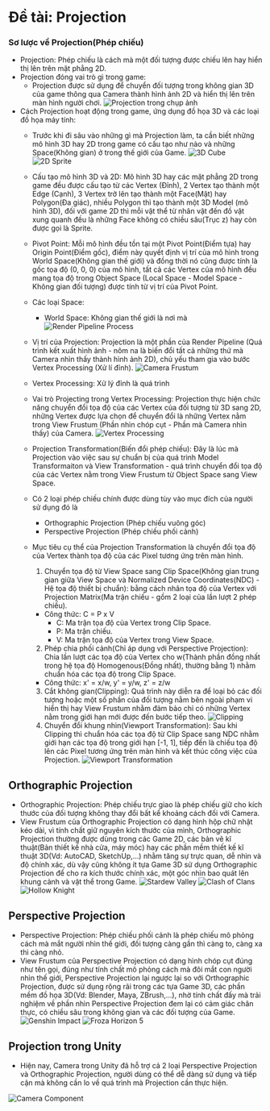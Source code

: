 # Đề tài: Projection

### Sơ lược về Projection(Phép chiếu)

- Projection: Phép chiếu là cách mà một đối tượng được chiếu lên hay hiển thị lên trên mặt phẳng 2D.
- Projection đóng vai trò gì trong game:
  - Projection được sử dụng để chuyển đối tượng trong không gian 3D của game thông qua Camera thành hình ảnh 2D và hiển thị lên trên màn hình người chơi.
  ![Projection trong chụp ảnh](Images/CameraProjection.png)
- Cách Projection hoạt động trong game, ứng dụng đồ họa 3D và các loại đồ họa máy tính:
  - Trước khi đi sâu vào những gì mà Projection làm, ta cần biết những mô hình 3D hay 2D trong game có cấu tạo như nào và những Space(Không gian) ở trong thế giới của Game.
  ![3D Cube](Images/3DCube.jpg)
  ![2D Sprite](Images/2DSprites.gif)
  - Cấu tạo mô hình 3D và 2D: Mô hình 3D hay các mặt phẳng 2D trong game đều được cấu tạo từ các Vertex (Đỉnh), 2 Vertex tạo thành một Edge (Cạnh), 3 Vertex trở lên tạo thành một Face(Mặt) hay Polygon(Đa giác), nhiều Polygon thì tạo thành một 3D Model (mô hình 3D), đối với game 2D thì mỗi vật thể từ nhân vật đến đồ vật xung quanh đều là những Face không có chiều sâu(Trục z) hay còn được gọi là Sprite.
  - Pivot Point: Mỗi mô hình đều tồn tại một Pivot Point(Điểm tựa) hay Origin Point(Điểm gốc), điểm này quyết định vị trí của mô hình trong World Space(Không gian thế giới) và đồng thời nó cũng được tính là gốc tọa độ (0, 0, 0) của mô hình, tất cả các Vertex của mô hình đều mang tọa độ trong Object Space (Local Space - Model Space - Không gian đối tượng) được tính từ vị trí của Pivot Point.
  - Các loại Space:
    - World Space: Không gian thế giới là nơi mà 
  ![Render Pipeline Process](Images/RenderPipeline.jpeg)
  - Vị trí của Projection: Projection là một phần của Render Pipeline (Quá trình kết xuất hình ảnh - nôm na là biến đổi tất cả những thứ mà Camera nhìn thấy thành hình ảnh 2D), chủ yếu tham gia vào bước Vertex Processing (Xử lí đỉnh).
  ![Camera Frustum](Images/VisualCameraFrustum.png)
  - Vertex Processing: Xử lý đỉnh là quá trình 
  - Vai trò Projecting trong Vertex Processing: Projection thực hiện chức năng chuyển đổi tọa độ của các Vertex của đối tượng từ 3D sang 2D, những Vertex được lựa chọn để chuyển đổi là những Vertex nằm trong View Frustum (Phần nhìn chóp cụt - Phần mà Camera nhìn thấy) của Camera. 
  ![Vertex Processing](Images/coordinate_systems.png)
  - Projection Transformation(Biến đổi phép chiếu): Đây là lúc mà Projection vào việc sau sự chuẩn bị của quá trình Model Transformaiton và View Transformation - quá trình chuyển đổi tọa độ của các Vertex nằm trong View Frustum từ Object Space sang View Space.
  - Có 2 loại phép chiếu chính được dùng tùy vào mục đích của người sử dụng đó là 
    - Orthographic Projection (Phép chiếu vuông góc)
    - Perspective Projection (Phép chiếu phối cảnh)
  - Mục tiêu cụ thể của Projection Transformation là chuyển đổi tọa độ của Vertex thành tọa độ của các Pixel tương ứng trên màn hình.
    1. Chuyển tọa độ từ View Space sang Clip Space(Không gian trung gian giữa View Space và Normalized Device Coordinates(NDC) - Hệ tọa độ thiết bị chuẩn): bằng cách nhân tọa độ của Vertex với Projection Matrix(Ma trận chiếu - gồm 2 loại của lần lượt 2 phép chiếu).
    - Công thức: C = P x V
      - C: Ma trận tọa độ của Vertex trong Clip Space.  
      - P: Ma trận chiếu.
      - V: Ma trận tọa độ của Vertex trong View Space.
    2. Phép chia phối cảnh(Chỉ áp dụng với Perspective Projection): Chia lần lượt các tọa độ của Vertex cho w(Thành phần đồng nhất trong hệ tọa độ Homogenous(Đồng nhất), thường bằng 1) nhằm chuẩn hóa các tọa độ trong Clip Space.
    - Công thức: x' = x/w, y' = y/w, z' = z/w
    
    3. Cắt không gian(Clipping): Quá trình này diễn ra để loại bỏ các đối tượng hoặc một số phần của đối tượng nằm bên ngoài phạm vi hiển thị hay View Frustum nhằm đảm bảo chỉ có những Vertex nằm trong giới hạn mới được đến bước tiếp theo.
    ![Clipping](Images/NearFarPlane.gif)
    4. Chuyển đổi khung nhìn(Viewport Transformation): Sau khi Clipping thì chuẩn hóa các tọa độ từ Clip Space sang NDC nhằm giới hạn các tọa độ trong giới hạn [-1, 1], tiếp đến là chiếu tọa độ lên các Pixel tương ứng trên màn hình và kết thúc công việc của Projection.
    ![Viewport Transformation](Images/IN6uo.gif)
## Orthographic Projection
- Orthographic Projection: Phép chiếu trực giao là phép chiếu giữ cho kích thước của đối tượng không thay đổi bất kể khoảng cách đối với Camera.
- View Frustum của Orthographic Projection có dạng hình hộp chữ nhật kéo dài, vì tính chất giữ nguyên kích thước của mình, Orthographic Projection thường được dùng trong các Game 2D, các bản vẽ kĩ thuật(Bản thiết kế nhà cửa, máy móc) hay các phần mềm thiết kế kĩ thuật 3D(Vd: AutoCAD, SketchUp,...) nhằm tăng sự trực quan, dễ nhìn và độ chính xác, dù vậy cũng không ít tựa Game 3D sử dụng Orthographic Projection để cho ra kích thước chính xác, một góc nhìn bao quát lên khung cảnh và vật thể trong Game.
![Stardew Valley](Images/StardewValley.jpg)
![Clash of Clans](Images/COCingame.png)![Hollow Knight](Images/HL.jpg)
## Perspective Projection
- Perspective Projection: Phép chiếu phối cảnh là phép chiếu mô phỏng cách mà mắt người nhìn thế giới, đối tượng càng gần thì càng to, càng xa thì càng nhỏ.
- View Frustum của Perspective Projection có dạng hình chóp cụt đúng như tên gọi, đúng như tính chất mô phỏng cách mà đôi mắt con người nhìn thế giới, Perspective Projection lại ngược lại so với Orthographic Projection, được sử dụng rộng rãi trong các tựa Game 3D, các phần mềm đồ họa 3D(Vd: Blender, Maya, ZBrush,...), nhờ tính chất đấy mà trải nghiệm về phần nhìn Perspective Projection đem lại có cảm giác chân thực, có chiều sâu trong không gian và các đối tượng của Game.
![Genshin Impact](Images/GIingame.jpg)
![Froza Horizon 5](Images/FH5.jpg)

## Projection trong Unity
- Hiện nay, Camera trong Unity đã hỗ trợ cả 2 loại Perspective Projection và Orthographic Projection, người dùng có thể dễ dàng sử dụng và tiếp cận mà không cần lo về quá trình mà Projection cần thực hiện.

![Camera Component](Images/CameraComponent.png)

